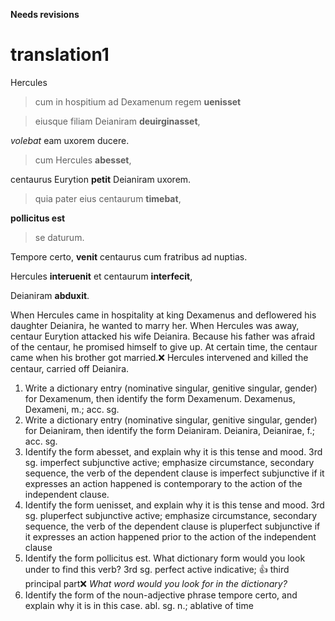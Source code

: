 **Needs revisions**

# translation1 

Hercules

> cum in hospitium ad Dexamenum regem **uenisset** 

> eiusque filiam Deianiram **deuirginasset**, 

*volebat* eam uxorem ducere. 


> cum Hercules **abesset**,

centaurus Eurytion **petit** Deianiram uxorem. 


> quia pater eius centaurum **timebat**, 

**pollicitus est** 

> se daturum.


Tempore certo, **venit** centaurus cum fratribus ad nuptias. 


Hercules **interuenit** et centaurum **interfecit**, 

Deianiram **abduxit**.



When Hercules came in hospitality at king Dexamenus and deflowered his daughter Deianira, he wanted to marry her. 
When Hercules was away, centaur Eurytion attacked his wife Deianira. 
Because his father was afraid of the centaur, he promised himself to give up. 
At certain time, the centaur came when his brother got married.❌ 
Hercules intervened and killed the centaur, carried off Deianira.

1. Write a dictionary entry (nominative singular, genitive singular, gender) for Dexamenum, then identify the form Dexamenum.
Dexamenus, Dexameni, m.; acc. sg.
2. Write a dictionary entry (nominative singular, genitive singular, gender) for Deianiram, then identify the form Deianiram.
Deianira, Deianirae, f.; acc. sg.
3. Identify the form abesset, and explain why it is this tense and mood.
3rd sg. imperfect subjunctive active; emphasize circumstance, secondary sequence, the verb of the dependent clause is imperfect subjunctive if it expresses an action happened is contemporary to the action of the independent clause.
4. Identify the form uenisset, and explain why it is this tense and mood.
3rd sg. pluperfect subjunctive active; emphasize circumstance, secondary sequence, the verb of the dependent clause is pluperfect subjunctive if it expresses an action happened prior to the action of the independent clause 
5. Identify the form pollicitus est. What dictionary form would you look under to find this verb?
3rd sg. perfect active indicative; 👍
third principal part❌ *What word would you look for in the dictionary?*
6. Identify the form of the noun-adjective phrase tempore certo, and explain why it is in this case.
abl. sg. n.; ablative of time
